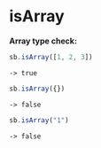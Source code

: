 # isArray

**Array type check:**

```javascript
sb.isArray([1, 2, 3])
```

```text
-> true
```

```javascript
sb.isArray({})
```

```text
-> false
```

```javascript
sb.isArray("1")
```

```text
-> false
```

